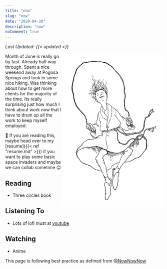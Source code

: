 ```yaml
---
title: "now"
slug: "now"
date: "2020-04-20"
description: "now"
noComment: true
---
```


_Last Updated: {{< updated >}}_

<img class="thumbnail" src="/images/lived-merrily.jpg" width="320" align="right" /><p/>

Month of June is really go by fast. Already half way through. Spent a nice weekend away at Pogosa Springs and took in some nice hiking. Was thinking about how to get more clients for the majority of the time. Its really surprising just how much I think about work now that I have to drum up all the work to keep myself employed. 



👋 If you are reading this, maybe head over to my [resume]({{< ref "resume.md" >}}) if you want to play some basic space invaders and maybe we can collab sometime 😊

## Reading
- Three circles book

## Listening To
- Lots of lofi must at [youtube](https://www.youtube.com/watch?v=4xDzrJKXOOY)

## Watching
- Anime

This page is following best practice as defined from
[@NowNowNow](https://twitter.com/NowNowNow)
